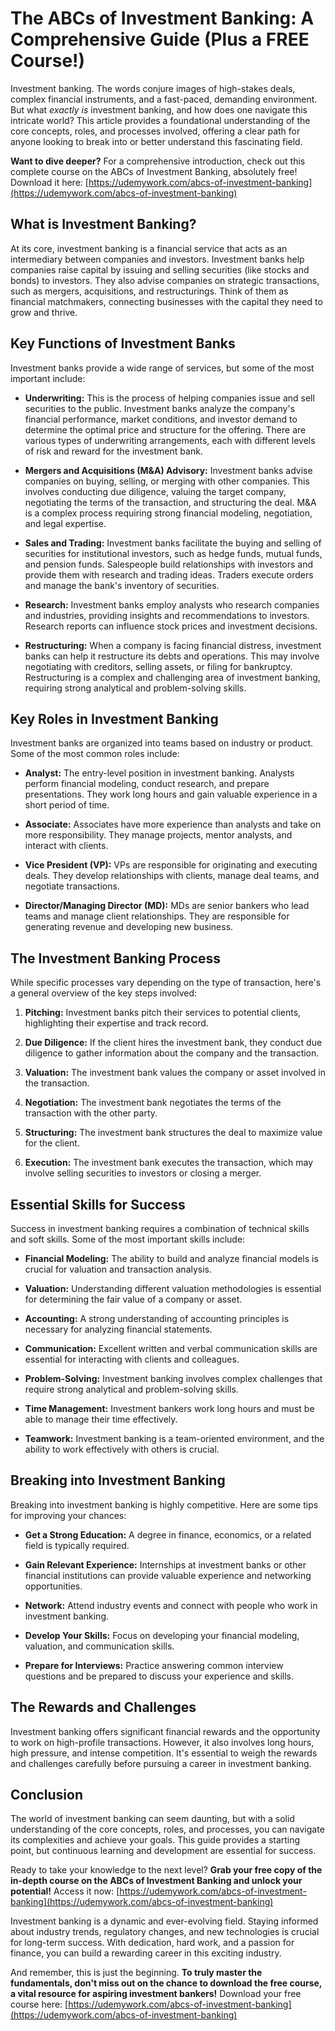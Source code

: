 # The ABCs of Investment Banking: A Comprehensive Guide (Plus a FREE Course!)

Investment banking. The words conjure images of high-stakes deals, complex financial instruments, and a fast-paced, demanding environment. But what *exactly* *is* investment banking, and how does one navigate this intricate world? This article provides a foundational understanding of the core concepts, roles, and processes involved, offering a clear path for anyone looking to break into or better understand this fascinating field.

**Want to dive deeper?** For a comprehensive introduction, check out this complete course on the ABCs of Investment Banking, absolutely free! Download it here: [https://udemywork.com/abcs-of-investment-banking](https://udemywork.com/abcs-of-investment-banking)

## What is Investment Banking?

At its core, investment banking is a financial service that acts as an intermediary between companies and investors. Investment banks help companies raise capital by issuing and selling securities (like stocks and bonds) to investors. They also advise companies on strategic transactions, such as mergers, acquisitions, and restructurings. Think of them as financial matchmakers, connecting businesses with the capital they need to grow and thrive.

## Key Functions of Investment Banks

Investment banks provide a wide range of services, but some of the most important include:

*   **Underwriting:** This is the process of helping companies issue and sell securities to the public. Investment banks analyze the company's financial performance, market conditions, and investor demand to determine the optimal price and structure for the offering. There are various types of underwriting arrangements, each with different levels of risk and reward for the investment bank.

*   **Mergers and Acquisitions (M&A) Advisory:** Investment banks advise companies on buying, selling, or merging with other companies. This involves conducting due diligence, valuing the target company, negotiating the terms of the transaction, and structuring the deal. M&A is a complex process requiring strong financial modeling, negotiation, and legal expertise.

*   **Sales and Trading:** Investment banks facilitate the buying and selling of securities for institutional investors, such as hedge funds, mutual funds, and pension funds. Salespeople build relationships with investors and provide them with research and trading ideas. Traders execute orders and manage the bank's inventory of securities.

*   **Research:** Investment banks employ analysts who research companies and industries, providing insights and recommendations to investors. Research reports can influence stock prices and investment decisions.

*   **Restructuring:** When a company is facing financial distress, investment banks can help it restructure its debts and operations. This may involve negotiating with creditors, selling assets, or filing for bankruptcy. Restructuring is a complex and challenging area of investment banking, requiring strong analytical and problem-solving skills.

## Key Roles in Investment Banking

Investment banks are organized into teams based on industry or product. Some of the most common roles include:

*   **Analyst:** The entry-level position in investment banking. Analysts perform financial modeling, conduct research, and prepare presentations. They work long hours and gain valuable experience in a short period of time.

*   **Associate:** Associates have more experience than analysts and take on more responsibility. They manage projects, mentor analysts, and interact with clients.

*   **Vice President (VP):** VPs are responsible for originating and executing deals. They develop relationships with clients, manage deal teams, and negotiate transactions.

*   **Director/Managing Director (MD):** MDs are senior bankers who lead teams and manage client relationships. They are responsible for generating revenue and developing new business.

## The Investment Banking Process

While specific processes vary depending on the type of transaction, here's a general overview of the key steps involved:

1.  **Pitching:** Investment banks pitch their services to potential clients, highlighting their expertise and track record.

2.  **Due Diligence:** If the client hires the investment bank, they conduct due diligence to gather information about the company and the transaction.

3.  **Valuation:** The investment bank values the company or asset involved in the transaction.

4.  **Negotiation:** The investment bank negotiates the terms of the transaction with the other party.

5.  **Structuring:** The investment bank structures the deal to maximize value for the client.

6.  **Execution:** The investment bank executes the transaction, which may involve selling securities to investors or closing a merger.

## Essential Skills for Success

Success in investment banking requires a combination of technical skills and soft skills. Some of the most important skills include:

*   **Financial Modeling:** The ability to build and analyze financial models is crucial for valuation and transaction analysis.

*   **Valuation:** Understanding different valuation methodologies is essential for determining the fair value of a company or asset.

*   **Accounting:** A strong understanding of accounting principles is necessary for analyzing financial statements.

*   **Communication:** Excellent written and verbal communication skills are essential for interacting with clients and colleagues.

*   **Problem-Solving:** Investment banking involves complex challenges that require strong analytical and problem-solving skills.

*   **Time Management:** Investment bankers work long hours and must be able to manage their time effectively.

*   **Teamwork:** Investment banking is a team-oriented environment, and the ability to work effectively with others is crucial.

## Breaking into Investment Banking

Breaking into investment banking is highly competitive. Here are some tips for improving your chances:

*   **Get a Strong Education:** A degree in finance, economics, or a related field is typically required.

*   **Gain Relevant Experience:** Internships at investment banks or other financial institutions can provide valuable experience and networking opportunities.

*   **Network:** Attend industry events and connect with people who work in investment banking.

*   **Develop Your Skills:** Focus on developing your financial modeling, valuation, and communication skills.

*   **Prepare for Interviews:** Practice answering common interview questions and be prepared to discuss your experience and skills.

## The Rewards and Challenges

Investment banking offers significant financial rewards and the opportunity to work on high-profile transactions. However, it also involves long hours, high pressure, and intense competition. It's essential to weigh the rewards and challenges carefully before pursuing a career in investment banking.

## Conclusion

The world of investment banking can seem daunting, but with a solid understanding of the core concepts, roles, and processes, you can navigate its complexities and achieve your goals. This guide provides a starting point, but continuous learning and development are essential for success.

Ready to take your knowledge to the next level? **Grab your free copy of the in-depth course on the ABCs of Investment Banking and unlock your potential!** Access it now: [https://udemywork.com/abcs-of-investment-banking](https://udemywork.com/abcs-of-investment-banking)

Investment banking is a dynamic and ever-evolving field. Staying informed about industry trends, regulatory changes, and new technologies is crucial for long-term success. With dedication, hard work, and a passion for finance, you can build a rewarding career in this exciting industry.

And remember, this is just the beginning. **To truly master the fundamentals, don't miss out on the chance to download the free course, a vital resource for aspiring investment bankers!** Download your free course here: [https://udemywork.com/abcs-of-investment-banking](https://udemywork.com/abcs-of-investment-banking)
